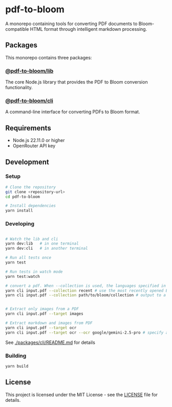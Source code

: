# pdf-to-bloom

A monorepo containing tools for converting PDF documents to Bloom-compatible HTML format through intelligent markdown processing.

## Packages

This monorepo contains three packages:

### [@pdf-to-bloom/lib](./packages/lib)

The core Node.js library that provides the PDF to Bloom conversion functionality.

### [@pdf-to-bloom/cli](./packages/cli)

A command-line interface for converting PDFs to Bloom format.

## Requirements

- Node.js 22.11.0 or higher
- OpenRouter API key

## Development

### Setup

```bash
# Clone the repository
git clone <repository-url>
cd pdf-to-bloom

# Install dependencies
yarn install
```

### Developing

```bash

# Watch the lib and cli
yarn dev:lib   # in one terminal
yarn dev:cli   # in another terminal

# Run all tests once
yarn test

# Run tests in watch mode
yarn test:watch

# convert a pdf. When --collection is used, the languages specified in the .bloomCollection will be fed to the llm as a hint of what languages to expect
yarn cli input.pdf --collection recent # use the most recently opened Bloom collection (release, alpha, beta, or betainternal)
yarn cli input.pdf --collection path/to/bloom/collection # output to a particular collection


# Extract only images from a PDF
yarn cli input.pdf --target images

# Extract markdown and images from PDF
yarn cli input.pdf --target ocr
yarn cli input.pdf --target ocr --ocr google/gemini-2.5-pro # specify an llm to do the ocr
```

See [./packages/cli/README.md](./packages/cli/README.md) for details

### Building

```bash
yarn build
```

## License

This project is licensed under the MIT License - see the [LICENSE](LICENSE) file for details.
